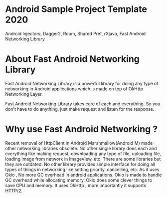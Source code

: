 # Android Sample Project Template 2020

Android Injectors, Dagger2, Room, Shared Pref, rXjava, Fast Android Networking Library


# About Fast Android Networking Library

Fast Android Networking Library is a powerful library for doing any type of networking in Android applications which is made on top of OkHttp Networking Layer.

Fast Android Networking Library takes care of each and everything. So you don't have to do anything, just make request and listen for the response.


# Why use Fast Android Networking ?

Recent removal of HttpClient in Android Marshmallow(Android M) made other networking libraries obsolete.
No other single library does each and everything like making request, downloading any type of file, uploading file, loading image from network in ImageView, etc. There are some libraries but they are outdated.
No other library provides simple interface for doing all types of things in networking like setting priority, cancelling, etc.
As it uses Okio , No more GC overhead in android applications. Okio is made to handle GC overhead while allocating memory. Okio does some clever things to save CPU and memory.
It uses OkHttp , more importantly it supports HTTP/2.

